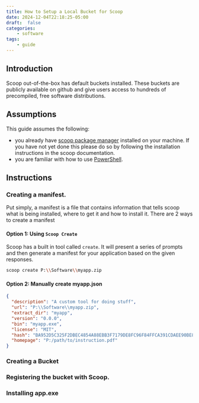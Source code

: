 ```yaml
---
title: How to Setup a Local Bucket for Scoop
date: 2024-12-04T22:18:25-05:00
draft:  false
categories: 
    - software
tags:
    - guide
---
```


## Introduction 
Scoop out-of-the-box has default buckets installed. These buckets are publicly available on github and give users access to hundreds of precompiled, free software distributions. 

## Assumptions 
This guide assumes the following: 
- you already have [scoop package manager](https://scoop.sh/)  installed on your machine. If you have not yet done this please do so by following the installation instructions in the scoop documentation. 
- you are familiar with how to use [PowerShell](https://learn.microsoft.com/en-us/powershell/). 

## Instructions 
### Creating a manifest. 
Put simply, a manifest is a file that contains information that tells scoop what is being installed, where to get it and how to install it. There are 2 ways to create a manifest

#### Option 1: Using `Scoop Create`

Scoop has a built in tool called `create`. It will present a series of prompts and then generate a manifest for your application based on the given responses.  

```sh
scoop create P:\\Software\\myapp.zip
```

#### Option 2: Manually create myapp.json

```json
{
  "description": "A custom tool for doing stuff",
  "url": "P:\\Software\\myapp.zip",
  "extract_dir": "myapp",
  "version": "0.0.0",
  "bin": "myapp.exe",
  "license": "MIT",
  "hash": "BA952D5C325F2DBEC4854A88EBB3F7179DE8FC96F84FFCA391CDAEE90BE89CB5",
  "homepage": "P:/path/to/instruction.pdf"
}
```

### Creating a Bucket




### Registering the bucket with Scoop. 

### Installing app.exe
